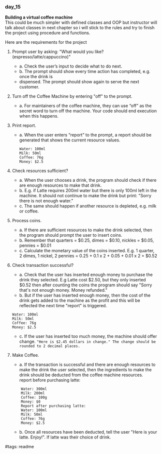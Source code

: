 ### day_15

**Building a virtual coffee machine**  
This could be much simpler with defined classes and OOP but instructor will talk about classes in next chapter so i will stick to the rules and try to
finish the project using procedure and functions.


Here are the requirements for the project

1. Prompt user by asking: "What would you like? (espresso/latte/cappuccino)"
    * a. Check the user’s input to decide what to do next.
    * b. The prompt should show every time action has completed, e.g. once the drink is
    * dispensed. The prompt should show again to serve the next customer.

2. Turn off the Coffee Machine by entering "off" to the prompt.
    * a. For maintainers of the coffee machine, they can use “off” as the secret word to turn off the machine. Your code should end execution when this happens.

3. Print report.
    * a. When the user enters “report” to the prompt, a report should be generated that shows the current resource values.
        ```
        Water: 100ml
        Milk: 50ml
        Coffee: 76g
        Money: $2.5
        ```
4. Check resources sufficient?
    * a. When the user chooses a drink, the program should check if there are enough resources to make that drink.
    * b. E.g. if Latte requires 200ml water but there is only 100ml left in the machine. It should not continue to make the drink but print: "Sorry there is not enough water."
    * c. The same should happen if another resource is depleted, e.g. milk or coffee.

5. Process coins.
    * a. If there are sufficient resources to make the drink selected, then the program should prompt the user to insert coins.
    * b. Remember that quarters = $0.25, dimes = $0.10, nickles = $0.05, pennies = $0.01
    * c. Calculate the monetary value of the coins inserted. E.g. 1 quarter, 2 dimes, 1 nickel, 2
    pennies = 0.25 + 0.1 x 2 + 0.05 + 0.01 x 2 = $0.52

6. Check transaction successful?
    * a. Check that the user has inserted enough money to purchase the drink they selected. E.g Latte cost $2.50, but they only inserted $0.52 then after counting the coins the program should say "Sorry that's not enough money. Money refunded."
    * b. But if the user has inserted enough money, then the cost of the drink gets added to the machine as the profit and this will be reflected the next time "report" is triggered.
    ```
    Water: 100ml
    Milk: 50ml
    Coffee: 76g
    Money: $2.5
    ```
    * c. If the user has inserted too much money, the machine should offer change.
    `"Here is $2.45 dollars in change." The change should be rounded to 2 decimal places.`

7. Make Coffee.
    * a. If the transaction is successful and there are enough resources to make the drink the user selected, then the ingredients to make the drink should be deducted from the coffee machine resources.  
    report before purchasing latte:
    ```
        Water: 300ml
        Milk: 200ml
        Coffee: 100g
        Money: $0
        Report after purchasing latte:
        Water: 100ml
        Milk: 50ml
        Coffee: 76g
        Money: $2.5
    ```
    * b. Once all resources have been deducted, tell the user "Here is your latte. Enjoy!". If latte was their choice of drink.


#tags: readme